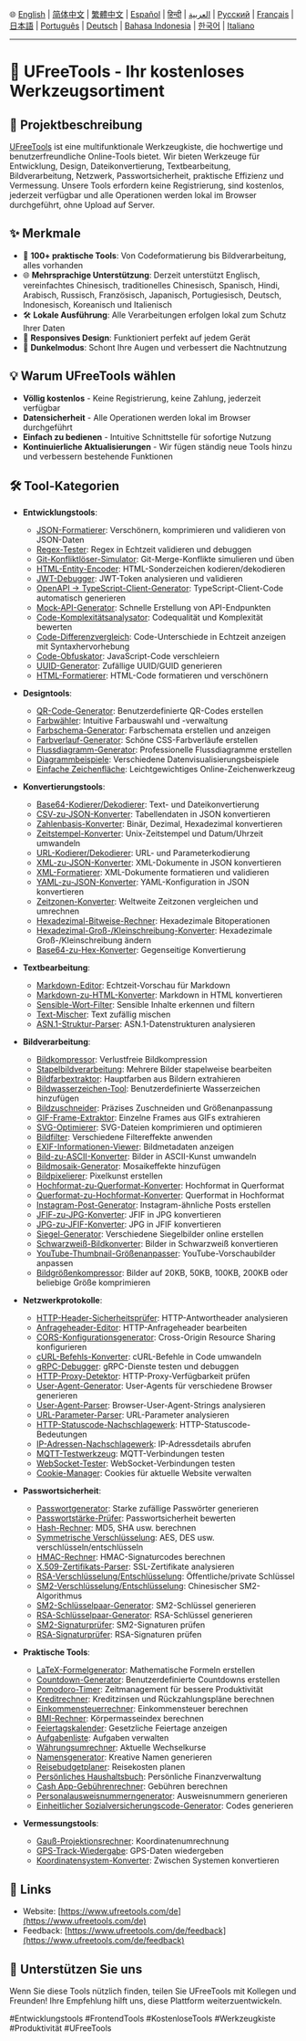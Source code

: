🌐 [English](README.md) | [简体中文](README_zh-CN.md) | [繁體中文](README_zh-TW.md) | [Español](README_es.md) | [हिन्दी](README_hi.md) | [العربية](README_ar.md) | [Русский](README_ru.md) | [Français](README_fr.md) | [日本語](README_ja.md) | [Português](README_pt.md) | [Deutsch](README_de.md) | [Bahasa Indonesia](README_id.md) | [한국어](README_ko.md) | [Italiano](README_it.md)

---

# 🚀 UFreeTools - Ihr kostenloses Werkzeugsortiment

## 📝 Projektbeschreibung

[UFreeTools](https://www.ufreetools.com/de) ist eine multifunktionale Werkzeugkiste, die hochwertige und benutzerfreundliche Online-Tools bietet. Wir bieten Werkzeuge für Entwicklung, Design, Dateikonvertierung, Textbearbeitung, Bildverarbeitung, Netzwerk, Passwortsicherheit, praktische Effizienz und Vermessung. Unsere Tools erfordern keine Registrierung, sind kostenlos, jederzeit verfügbar und alle Operationen werden lokal im Browser durchgeführt, ohne Upload auf Server.

## ✨ Merkmale

- 🔧 **100+ praktische Tools**: Von Codeformatierung bis Bildverarbeitung, alles vorhanden
- 🌐 **Mehrsprachige Unterstützung**: Derzeit unterstützt Englisch, vereinfachtes Chinesisch, traditionelles Chinesisch, Spanisch, Hindi, Arabisch, Russisch, Französisch, Japanisch, Portugiesisch, Deutsch, Indonesisch, Koreanisch und Italienisch
- 🛠️ **Lokale Ausführung**: Alle Verarbeitungen erfolgen lokal zum Schutz Ihrer Daten
- 📱 **Responsives Design**: Funktioniert perfekt auf jedem Gerät
- 🌙 **Dunkelmodus**: Schont Ihre Augen und verbessert die Nachtnutzung

## 💡 Warum UFreeTools wählen

- **Völlig kostenlos** - Keine Registrierung, keine Zahlung, jederzeit verfügbar
- **Datensicherheit** - Alle Operationen werden lokal im Browser durchgeführt
- **Einfach zu bedienen** - Intuitive Schnittstelle für sofortige Nutzung
- **Kontinuierliche Aktualisierungen** - Wir fügen ständig neue Tools hinzu und verbessern bestehende Funktionen

## 🛠️ Tool-Kategorien

- **Entwicklungstools**:
  - [JSON-Formatierer](https://www.ufreetools.com/de/tool/json-formatter): Verschönern, komprimieren und validieren von JSON-Daten
  - [Regex-Tester](https://www.ufreetools.com/de/tool/regex-tester): Regex in Echtzeit validieren und debuggen
  - [Git-Konfliktlöser-Simulator](https://www.ufreetools.com/de/tool/git-conflict-resolver): Git-Merge-Konflikte simulieren und üben
  - [HTML-Entity-Encoder](https://www.ufreetools.com/de/tool/html-entity-encoder): HTML-Sonderzeichen kodieren/dekodieren
  - [JWT-Debugger](https://www.ufreetools.com/de/tool/jwt-debugger): JWT-Token analysieren und validieren
  - [OpenAPI → TypeScript-Client-Generator](https://www.ufreetools.com/de/tool/openapi-generator): TypeScript-Client-Code automatisch generieren
  - [Mock-API-Generator](https://www.ufreetools.com/de/tool/mock-api-generator): Schnelle Erstellung von API-Endpunkten
  - [Code-Komplexitätsanalysator](https://www.ufreetools.com/de/tool/code-complexity-analyzer): Codequalität und Komplexität bewerten
  - [Code-Differenzvergleich](https://www.ufreetools.com/de/tool/code-diff): Code-Unterschiede in Echtzeit anzeigen mit Syntaxhervorhebung
  - [Code-Obfuskator](https://www.ufreetools.com/de/tool/code-obfuscator): JavaScript-Code verschleiern
  - [UUID-Generator](https://www.ufreetools.com/de/tool/uuid-generator): Zufällige UUID/GUID generieren
  - [HTML-Formatierer](https://www.ufreetools.com/de/tool/html-formatter): HTML-Code formatieren und verschönern

- **Designtools**:
  - [QR-Code-Generator](https://www.ufreetools.com/de/tool/qr-code-generator): Benutzerdefinierte QR-Codes erstellen
  - [Farbwähler](https://www.ufreetools.com/de/tool/color-picker): Intuitive Farbauswahl und -verwaltung
  - [Farbschema-Generator](https://www.ufreetools.com/de/tool/color-scheme-generator): Farbschemata erstellen und anzeigen
  - [Farbverlauf-Generator](https://www.ufreetools.com/de/tool/gradient-generator): Schöne CSS-Farbverläufe erstellen
  - [Flussdiagramm-Generator](https://www.ufreetools.com/de/tool/flowchart-generator): Professionelle Flussdiagramme erstellen
  - [Diagrammbeispiele](https://www.ufreetools.com/de/tool/diagram-examples): Verschiedene Datenvisualisierungsbeispiele
  - [Einfache Zeichenfläche](https://www.ufreetools.com/de/tool/simple-drawing-board): Leichtgewichtiges Online-Zeichenwerkzeug

- **Konvertierungstools**:
  - [Base64-Kodierer/Dekodierer](https://www.ufreetools.com/de/tool/base64-encoder-decoder): Text- und Dateikonvertierung
  - [CSV-zu-JSON-Konverter](https://www.ufreetools.com/de/tool/csv-json-converter): Tabellendaten in JSON konvertieren
  - [Zahlenbasis-Konverter](https://www.ufreetools.com/de/tool/number-converter): Binär, Dezimal, Hexadezimal konvertieren
  - [Zeitstempel-Konverter](https://www.ufreetools.com/de/tool/timestamp-converter): Unix-Zeitstempel und Datum/Uhrzeit umwandeln
  - [URL-Kodierer/Dekodierer](https://www.ufreetools.com/de/tool/url-encode-decode): URL- und Parameterkodierung
  - [XML-zu-JSON-Konverter](https://www.ufreetools.com/de/tool/xml-json-converter): XML-Dokumente in JSON konvertieren
  - [XML-Formatierer](https://www.ufreetools.com/de/tool/xml-formatter): XML-Dokumente formatieren und validieren
  - [YAML-zu-JSON-Konverter](https://www.ufreetools.com/de/tool/yaml-json-converter): YAML-Konfiguration in JSON konvertieren
  - [Zeitzonen-Konverter](https://www.ufreetools.com/de/tool/timezone-converter): Weltweite Zeitzonen vergleichen und umrechnen
  - [Hexadezimal-Bitweise-Rechner](https://www.ufreetools.com/de/tool/hex-bitwise-calculator): Hexadezimale Bitoperationen
  - [Hexadezimal-Groß-/Kleinschreibung-Konverter](https://www.ufreetools.com/de/tool/hex-case-converter): Hexadezimale Groß-/Kleinschreibung ändern
  - [Base64-zu-Hex-Konverter](https://www.ufreetools.com/de/tool/base64-hex-converter): Gegenseitige Konvertierung

- **Textbearbeitung**:
  - [Markdown-Editor](https://www.ufreetools.com/de/tool/markdown-editor): Echtzeit-Vorschau für Markdown
  - [Markdown-zu-HTML-Konverter](https://www.ufreetools.com/de/tool/markdown-to-html): Markdown in HTML konvertieren
  - [Sensible-Wort-Filter](https://www.ufreetools.com/de/tool/sensitive-word-filter): Sensible Inhalte erkennen und filtern
  - [Text-Mischer](https://www.ufreetools.com/de/tool/text-shuffler): Text zufällig mischen
  - [ASN.1-Struktur-Parser](https://www.ufreetools.com/de/tool/asn1-structure-parser): ASN.1-Datenstrukturen analysieren

- **Bildverarbeitung**:
  - [Bildkompressor](https://www.ufreetools.com/de/tool/image-compressor): Verlustfreie Bildkompression
  - [Stapelbildverarbeitung](https://www.ufreetools.com/de/tool/image-batch-resizer): Mehrere Bilder stapelweise bearbeiten
  - [Bildfarbextraktor](https://www.ufreetools.com/de/tool/image-color-extractor): Hauptfarben aus Bildern extrahieren
  - [Bildwasserzeichen-Tool](https://www.ufreetools.com/de/tool/image-watermark): Benutzerdefinierte Wasserzeichen hinzufügen
  - [Bildzuschneider](https://www.ufreetools.com/de/tool/image-cropper): Präzises Zuschneiden und Größenanpassung
  - [GIF-Frame-Extraktor](https://www.ufreetools.com/de/tool/gif-frame-extractor): Einzelne Frames aus GIFs extrahieren
  - [SVG-Optimierer](https://www.ufreetools.com/de/tool/svg-optimizer): SVG-Dateien komprimieren und optimieren
  - [Bildfilter](https://www.ufreetools.com/de/tool/image-filters): Verschiedene Filtereffekte anwenden
  - [EXIF-Informationen-Viewer](https://www.ufreetools.com/de/tool/image-exif-viewer): Bildmetadaten anzeigen
  - [Bild-zu-ASCII-Konverter](https://www.ufreetools.com/de/tool/image-to-ascii): Bilder in ASCII-Kunst umwandeln
  - [Bildmosaik-Generator](https://www.ufreetools.com/de/tool/image-mosaic-generator): Mosaikeffekte hinzufügen
  - [Bildpixelierer](https://www.ufreetools.com/de/tool/image-pixelator): Pixelkunst erstellen
  - [Hochformat-zu-Querformat-Konverter](https://www.ufreetools.com/de/tool/vertical-to-horizontal-image): Hochformat in Querformat
  - [Querformat-zu-Hochformat-Konverter](https://www.ufreetools.com/de/tool/horizontal-to-vertical-image): Querformat in Hochformat
  - [Instagram-Post-Generator](https://www.ufreetools.com/de/tool/instagram-post-generator): Instagram-ähnliche Posts erstellen
  - [JFIF-zu-JPG-Konverter](https://www.ufreetools.com/de/tool/jfif-to-jpg-converter): JFIF in JPG konvertieren
  - [JPG-zu-JFIF-Konverter](https://www.ufreetools.com/de/tool/jpg-to-jfif-converter): JPG in JFIF konvertieren
  - [Siegel-Generator](https://www.ufreetools.com/de/tool/seal-generator): Verschiedene Siegelbilder online erstellen
  - [Schwarzweiß-Bildkonverter](https://www.ufreetools.com/de/tool/black-white-image-converter): Bilder in Schwarzweiß konvertieren
  - [YouTube-Thumbnail-Größenanpasser](https://www.ufreetools.com/de/tool/youtube-thumbnail-resizer): YouTube-Vorschaubilder anpassen
  - [Bildgrößenkompressor](https://www.ufreetools.com/de/tool/reduce-image-size-in-kb-mb): Bilder auf 20KB, 50KB, 100KB, 200KB oder beliebige Größe komprimieren

- **Netzwerkprotokolle**:
  - [HTTP-Header-Sicherheitsprüfer](https://www.ufreetools.com/de/tool/http-header-security-checker): HTTP-Antwortheader analysieren
  - [Anfrageheader-Editor](https://www.ufreetools.com/de/tool/request-header-editor): HTTP-Anfrageheader bearbeiten
  - [CORS-Konfigurationsgenerator](https://www.ufreetools.com/de/tool/cors-generator): Cross-Origin Resource Sharing konfigurieren
  - [cURL-Befehls-Konverter](https://www.ufreetools.com/de/tool/curl-converter): cURL-Befehle in Code umwandeln
  - [gRPC-Debugger](https://www.ufreetools.com/de/tool/grpc-debugger): gRPC-Dienste testen und debuggen
  - [HTTP-Proxy-Detektor](https://www.ufreetools.com/de/tool/http-proxy-detector): HTTP-Proxy-Verfügbarkeit prüfen
  - [User-Agent-Generator](https://www.ufreetools.com/de/tool/user-agent-generator): User-Agents für verschiedene Browser generieren
  - [User-Agent-Parser](https://www.ufreetools.com/de/tool/user-agent-parser): Browser-User-Agent-Strings analysieren
  - [URL-Parameter-Parser](https://www.ufreetools.com/de/tool/url-params-parser): URL-Parameter analysieren
  - [HTTP-Statuscode-Nachschlagewerk](https://www.ufreetools.com/de/tool/http-status-code-lookup): HTTP-Statuscode-Bedeutungen
  - [IP-Adressen-Nachschlagewerk](https://www.ufreetools.com/de/tool/ip-lookup): IP-Adressdetails abrufen
  - [MQTT-Testwerkzeug](https://www.ufreetools.com/de/tool/mqtt-tester): MQTT-Verbindungen testen
  - [WebSocket-Tester](https://www.ufreetools.com/de/tool/websocket-tester): WebSocket-Verbindungen testen
  - [Cookie-Manager](https://www.ufreetools.com/de/tool/cookie-manager): Cookies für aktuelle Website verwalten

- **Passwortsicherheit**:
  - [Passwortgenerator](https://www.ufreetools.com/de/tool/password-generator): Starke zufällige Passwörter generieren
  - [Passwortstärke-Prüfer](https://www.ufreetools.com/de/tool/password-strength-checker): Passwortsicherheit bewerten
  - [Hash-Rechner](https://www.ufreetools.com/de/tool/hash-calculator): MD5, SHA usw. berechnen
  - [Symmetrische Verschlüsselung](https://www.ufreetools.com/de/tool/symmetric-crypto): AES, DES usw. verschlüsseln/entschlüsseln
  - [HMAC-Rechner](https://www.ufreetools.com/de/tool/hmac-calculator): HMAC-Signaturcodes berechnen
  - [X.509-Zertifikats-Parser](https://www.ufreetools.com/de/tool/x509-certificate-parser): SSL-Zertifikate analysieren
  - [RSA-Verschlüsselung/Entschlüsselung](https://www.ufreetools.com/de/tool/rsa-encryption-decryption): Öffentliche/private Schlüssel
  - [SM2-Verschlüsselung/Entschlüsselung](https://www.ufreetools.com/de/tool/sm2-encryption-decryption): Chinesischer SM2-Algorithmus
  - [SM2-Schlüsselpaar-Generator](https://www.ufreetools.com/de/tool/sm2-key-pair-generator): SM2-Schlüssel generieren
  - [RSA-Schlüsselpaar-Generator](https://www.ufreetools.com/de/tool/rsa-key-pair-generator): RSA-Schlüssel generieren
  - [SM2-Signaturprüfer](https://www.ufreetools.com/de/tool/sm2-signature-verifier): SM2-Signaturen prüfen
  - [RSA-Signaturprüfer](https://www.ufreetools.com/de/tool/rsa-signature-verifier): RSA-Signaturen prüfen

- **Praktische Tools**:
  - [LaTeX-Formelgenerator](https://www.ufreetools.com/de/tool/latex-equation-generator): Mathematische Formeln erstellen
  - [Countdown-Generator](https://www.ufreetools.com/de/tool/countdown-generator): Benutzerdefinierte Countdowns erstellen
  - [Pomodoro-Timer](https://www.ufreetools.com/de/tool/pomodoro-timer): Zeitmanagement für bessere Produktivität
  - [Kreditrechner](https://www.ufreetools.com/de/tool/loan-calculator): Kreditzinsen und Rückzahlungspläne berechnen
  - [Einkommensteuerrechner](https://www.ufreetools.com/de/tool/income-tax-calculator): Einkommensteuer berechnen
  - [BMI-Rechner](https://www.ufreetools.com/de/tool/bmi-calculator): Körpermasseindex berechnen
  - [Feiertagskalender](https://www.ufreetools.com/de/tool/holiday-calendar): Gesetzliche Feiertage anzeigen
  - [Aufgabenliste](https://www.ufreetools.com/de/tool/todo-list): Aufgaben verwalten
  - [Währungsumrechner](https://www.ufreetools.com/de/tool/currency-converter): Aktuelle Wechselkurse
  - [Namensgenerator](https://www.ufreetools.com/de/tool/name-generator): Kreative Namen generieren
  - [Reisebudgetplaner](https://www.ufreetools.com/de/tool/travel-budget-planner): Reisekosten planen
  - [Persönliches Haushaltsbuch](https://www.ufreetools.com/de/tool/personal-account-book): Persönliche Finanzverwaltung
  - [Cash App-Gebührenrechner](https://www.ufreetools.com/de/tool/cash-app-fee-calculator): Gebühren berechnen
  - [Personalausweisnummerngenerator](https://www.ufreetools.com/de/tool/id-card-number-generator): Ausweisnummern generieren
  - [Einheitlicher Sozialversicherungscode-Generator](https://www.ufreetools.com/de/tool/unified-social-credit-code-generator): Codes generieren

- **Vermessungstools**:
  - [Gauß-Projektionsrechner](https://www.ufreetools.com/de/tool/gauss-projection-calculator): Koordinatenumrechnung
  - [GPS-Track-Wiedergabe](https://www.ufreetools.com/de/tool/gps-track-replay): GPS-Daten wiedergeben
  - [Koordinatensystem-Konverter](https://www.ufreetools.com/de/tool/coordinate-system-converter): Zwischen Systemen konvertieren

## 🔗 Links

- Website: [https://www.ufreetools.com/de](https://www.ufreetools.com/de)
- Feedback: [https://www.ufreetools.com/de/feedback](https://www.ufreetools.com/de/feedback)

## 🙏 Unterstützen Sie uns

Wenn Sie diese Tools nützlich finden, teilen Sie UFreeTools mit Kollegen und Freunden! Ihre Empfehlung hilft uns, diese Plattform weiterzuentwickeln.

#Entwicklungstools #FrontendTools #KostenloseTools #Werkzeugkiste #Produktivität #UFreeTools